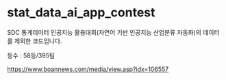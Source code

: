 # stat_data_ai_app_contest
SDC 통계데이터 인공지능 활용대회(자연어 기반 인공지능 산업분류 자동화)의 데이터를 제외한 코드입니다.

등수 : 58등/395팀

https://www.boannews.com/media/view.asp?idx=106557
